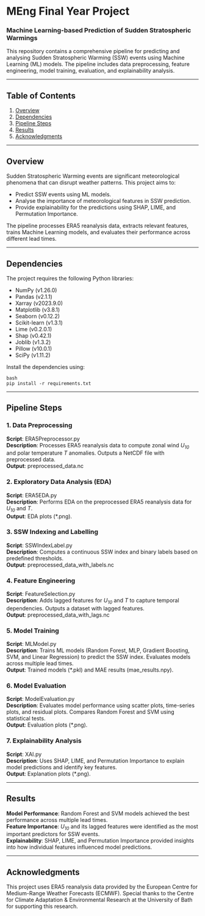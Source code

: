 # MEng Final Year Project
### Machine Learning-based Prediction of Sudden Stratospheric Warmings

This repository contains a comprehensive pipeline for predicting and analysing Sudden Stratospheric Warming (SSW) events using Machine Learning (ML) models. The pipeline includes data preprocessing, feature engineering, model training, evaluation, and explainability analysis.

---

## **Table of Contents**
1. [Overview](#overview)
2. [Dependencies](#dependencies)
3. [Pipeline Steps](#pipeline-steps)
4. [Results](#results)
5. [Acknowledgments](#acknowledgments)

---

## **Overview**
Sudden Stratospheric Warming events are significant meteorological phenomena that can disrupt weather patterns. This project aims to:
- Predict SSW events using ML models.
- Analyse the importance of meteorological features in SSW prediction.
- Provide explainability for the predictions using SHAP, LIME, and Permutation Importance.

The pipeline processes ERA5 reanalysis data, extracts relevant features, trains Machine Learning models, and evaluates their performance across different lead times.

---

## **Dependencies**
The project requires the following Python libraries:
- NumPy (v1.26.0)
- Pandas (v2.1.1)
- Xarray (v2023.9.0)
- Matplotlib (v3.8.1)
- Seaborn (v0.12.2)
- Scikit-learn (v1.3.1)
- Lime (v0.2.0.1)
- Shap (v0.42.1)
- Joblib (v1.3.2)
- Pillow (v10.0.1)
- SciPy (v1.11.2)

Install the dependencies using:  
```
bash
pip install -r requirements.txt
```

---

## **Pipeline Steps**
### 1. Data Preprocessing
**Script**: ERA5Preprocessor.py  
**Description**: Processes ERA5 reanalysis data to compute zonal wind *U<sub>10</sub>* and polar temperature *T* anomalies. Outputs a NetCDF file with preprocessed data.  
**Output**: preprocessed_data.nc

### 2. Exploratory Data Analysis (EDA)
**Script**: ERA5EDA.py  
**Description**: Performs EDA on the preprocessed ERA5 reanalysis data for *U<sub>10</sub>* and *T*.  
**Output**: EDA plots (*.png).

### 3. SSW Indexing and Labelling
**Script**: SSWIndexLabel.py  
**Description**: Computes a continuous SSW index and binary labels based on predefined thresholds.  
**Output**: preprocessed_data_with_labels.nc

### 4. Feature Engineering
**Script**: FeatureSelection.py  
**Description**: Adds lagged features for *U<sub>10</sub>* and *T* to capture temporal dependencies. Outputs a dataset with lagged features.  
**Output**: preprocessed_data_with_lags.nc

### 5. Model Training
**Script**: MLModel.py  
**Description**: Trains ML models (Random Forest, MLP, Gradient Boosting, SVM, and Linear Regression) to predict the SSW index. Evaluates models across multiple lead times.  
**Output**: Trained models (*.pkl) and MAE results (mae_results.npy).

### 6. Model Evaluation
**Script**: ModelEvaluation.py  
**Description**: Evaluates model performance using scatter plots, time-series plots, and residual plots. Compares Random Forest and SVM using statistical tests.  
**Output**: Evaluation plots (*.png).

### 7. Explainability Analysis
**Script**: XAI.py  
**Description**: Uses SHAP, LIME, and Permutation Importance to explain model predictions and identify key features.  
**Output**: Explanation plots (*.png).

---

## **Results**
**Model Performance**: Random Forest and SVM models achieved the best performance across multiple lead times.  
**Feature Importance**: *U<sub>10</sub>* and its lagged features were identified as the most important predictors for SSW events.  
**Explainability**: SHAP, LIME, and Permutation Importance provided insights into how individual features influenced model predictions.

---

## **Acknowledgments**
This project uses ERA5 reanalysis data provided by the European Centre for Medium-Range Weather Forecasts (ECMWF). Special thanks to the Centre for Climate Adaptation & Environmental Research at the University of Bath for supporting this research.
